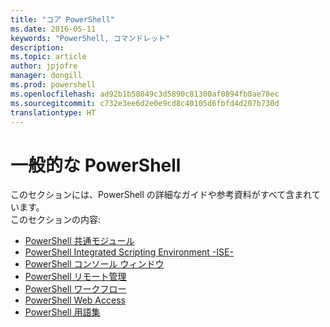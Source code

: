 ```yaml
---
title: "コア PowerShell"
ms.date: 2016-05-11
keywords: "PowerShell, コマンドレット"
description: 
ms.topic: article
author: jpjofre
manager: dongill
ms.prod: powershell
ms.openlocfilehash: ad92b1b58049c3d5890c81300af0894fb0ae78ec
ms.sourcegitcommit: c732e3ee6d2e0e9cd8c40105d6fbfd4d207b730d
translationtype: HT
---
```

#  <a name="common-powershell"></a>一般的な PowerShell
このセクションには、PowerShell の詳細なガイドや参考資料がすべて含まれています。  
このセクションの内容:
-  [PowerShell 共通モジュール](core-modules.md)
-  [PowerShell Integrated Scripting Environment -ISE-](ise-guide.md)
-  [PowerShell コンソール ウィンドウ](console-guide.md)
-  [PowerShell リモート管理](Running-Remote-Commands.md)
-  [PowerShell ワークフロー](workflows-guide.md)
-  [PowerShell Web Access ](web-access.md)
-  [PowerShell 用語集](../Windows-PowerShell-Glossary.md)
